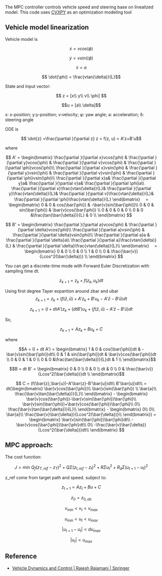 The MPC controller controls vehicle speed and steering base on linealized model.
This code uses [CVXPY](http://www.cvxpy.org/) as an optimization modeling tool 

## Vehicle model linearization
Vehicle model is 

$$ \dot{x} = vcos(\phi)$$

$$ \dot{y} = vsin((\phi)$$

$$ \dot{v} = a$$

$$ \dot{\phi} = \frac{vtan(\delta)}{L}$$

State and Input vector:

$$ z = [x\\ y\\ v\\ \phi] $$

$$u = [a\\ \delta]$$

x: x-position; y:y-position; v:velocity; φ: yaw angle; a: acceleration; δ: steering angle

ODE is 

$$ \dot{z} =\frac{\partial }{\partial z} z = f(z, u) = A'z+B'u$$

where

$$ A' =
\begin{bmatrix}
\frac{\partial }{\partial x}vcos(\phi) & 
\frac{\partial }{\partial y}vcos(\phi) & 
\frac{\partial }{\partial v}vcos(\phi) &
\frac{\partial }{\partial \phi}vcos(\phi)\\
\frac{\partial }{\partial x}vsin(\phi) & 
\frac{\partial }{\partial y}vsin(\phi) & 
\frac{\partial }{\partial v}vsin(\phi) &
\frac{\partial }{\partial \phi}vsin(\phi)\\
\frac{\partial }{\partial x}a& 
\frac{\partial }{\partial y}a& 
\frac{\partial }{\partial v}a&
\frac{\partial }{\partial \phi}a\\
\frac{\partial }{\partial x}\frac{vtan(\delta)}{L}& 
\frac{\partial }{\partial y}\frac{vtan(\delta)}{L}& 
\frac{\partial }{\partial v}\frac{vtan(\delta)}{L}&
\frac{\partial }{\partial \phi}\frac{vtan(\delta)}{L}
\end{bmatrix}
　=
\begin{bmatrix}
0 & 0 & cos(\bar{\phi}) & -\bar{v}sin(\bar{\phi})\\
0 & 0 & sin(\bar{\phi}) & \bar{v}cos(\bar{\phi}) \\
0 & 0 & 0 & 0 \\
0 & 0 &\frac{tan(\bar{\delta})}{L} & 0 \\
\end{bmatrix}
$$

$$
B' =
\begin{bmatrix}
\frac{\partial }{\partial a}vcos(\phi) &
\frac{\partial }{\partial \delta}vcos(\phi)\\
\frac{\partial }{\partial a}vsin(\phi) &
\frac{\partial }{\partial \delta}vsin(\phi)\\
\frac{\partial }{\partial a}a &
\frac{\partial }{\partial \delta}a\\
\frac{\partial }{\partial a}\frac{vtan(\delta)}{L} &
\frac{\partial }{\partial \delta}\frac{vtan(\delta)}{L}\\
\end{bmatrix}
　=
\begin{bmatrix}
0 & 0 \\
0 & 0 \\
1 & 0 \\
0 & \frac{\bar{v}}{Lcos^2(\bar{\delta})} \\
\end{bmatrix}
$$

You can get a discrete-time mode with Forward Euler Discretization with sampling time dt.

$$z_{k+1} = z_k+f(z_k,u_k)dt$$

Using first degree Tayer expantion around zbar and ubar
$$z_{k+1} = z_k+(f(\bar{z},\bar{u})+A'z_k+B'u_k-A'\bar{z}-B'\bar{u})dt$$

$$z_{k+1} = (I + dtA')z_k+(dtB')u_k + (f(\bar{z},\bar{u})-A'\bar{z}-B'\bar{u})dt$$

So, 

$$z_{k+1} = Az_k+Bu_k +C$$

where

$$A = (I + dt A') =
\begin{bmatrix} 
1 & 0 & cos(\bar{\phi})dt & -\bar{v}sin(\bar{\phi})dt\\
0 & 1 & sin(\bar{\phi})dt & \bar{v}cos(\bar{\phi})dt \\
0 & 0 & 1 & 0 \\
0 & 0 &\frac{tan(\bar{\delta})}{L}dt & 1 \\
\end{bmatrix}$$

$$B = dt B' =
\begin{bmatrix} 
0 & 0 \\
0 & 0 \\
dt & 0 \\
0 & \frac{\bar{v}}{Lcos^2(\bar{\delta})}dt \\
\end{bmatrix}$$


$$ C = (f(\bar{z},\bar{u})-A'\bar{z}-B'\bar{u})dt\\
B'\bar{u})dt\\
= dt(\begin{bmatrix} 
\bar{v}cos(\bar{\phi})\\
\bar{v}sin(\bar{\phi}) \\
\bar{a}\\
\frac{\bar{v}tan(\bar{\delta})}{L}\\
\end{bmatrix} - 
\begin{bmatrix} 
\bar{v}cos(\bar{\phi})-\bar{v}sin(\bar{\phi})\bar{\phi}\\
\bar{v}sin(\bar{\phi})+\bar{v}cos(\bar{\phi})\bar{\phi}\\
0\\
\frac{\bar{v}tan(\bar{\delta})}{L}\\
\end{bmatrix} -
\begin{bmatrix} 0\\ 0\\ \bar{a}\\
\frac{\bar{v}\bar{\delta}}{Lcos^2(\bar{\delta})}\\
\end{bmatrix}) =
\begin{bmatrix} 
\bar{v}sin(\bar{\phi})\bar{\phi}dt\\
-\bar{v}cos(\bar{\phi})\bar{\phi}dt\\
0\\
-\frac{\bar{v}\bar{\delta}}{Lcos^2(\bar{\delta})}dt\\
\end{bmatrix}
$$

## MPC approach:

The cost function:

$$J = min\ Q_f(z_{T,ref}-z_{T})^2+Q\Sigma({z_{t,ref}-z_{t}})^2+R\Sigma{u_t}^2+R_d\Sigma({u_{t+1}-u_{t}})^2$$

z_ref come from target path and speed.
subject to:

 $$z_{t+1}=Az_t+Bu+C$$
  
 $$z_0 = z_{0,ob}$$
  
 $$v_{min} < v_t < v_{max}$$

 $$u_{min} < u_t < u_{max}$$


 $$|u_{t+1}-u_{t}| < du_{max}$$
 
 $$|u_{t}| < u_{max}$$

 ## Reference

- [Vehicle Dynamics and Control \| Rajesh Rajamani \| Springer](http://www.springer.com/us/book/9781461414322)

